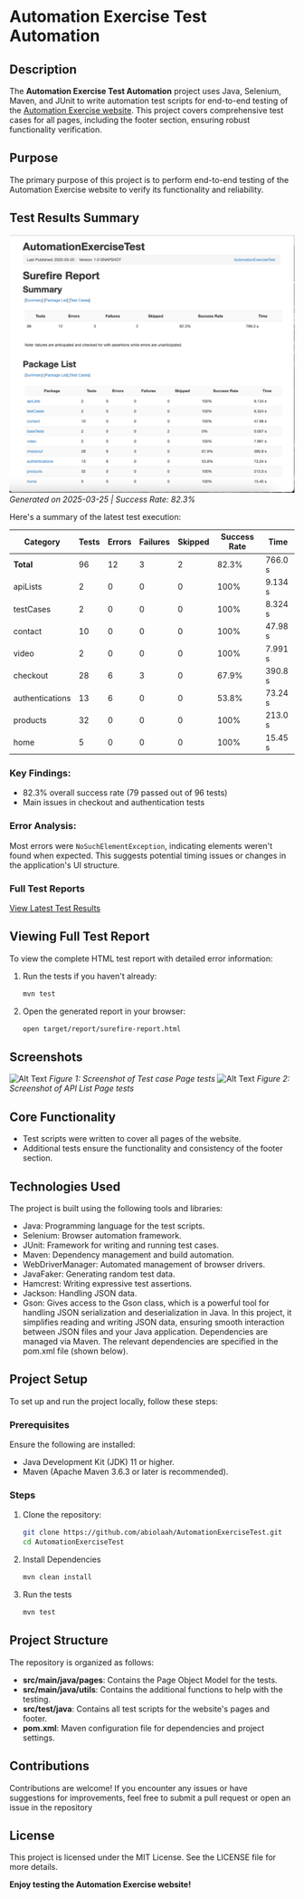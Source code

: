 # Automation Exercise Test Automation

## Description
The **Automation Exercise Test Automation** project uses Java, Selenium, Maven, and JUnit to write automation test scripts for end-to-end testing of the [Automation Exercise website](https://automationexercise.com/). This project covers comprehensive test cases for all pages, including the footer section, ensuring robust functionality verification.

## Purpose
The primary purpose of this project is to perform end-to-end testing of the Automation Exercise website to verify its functionality and reliability.

## Test Results Summary
![Surefire Test Report](src/main/resources/screenshots/surefire-report.png)
*Generated on 2025-03-25 | Success Rate: 82.3%*

Here's a summary of the latest test execution:

| Category         | Tests | Errors | Failures | Skipped | Success Rate | Time     |
|------------------|-------|--------|----------|---------|--------------|----------|
| **Total**        | 96    | 12     | 3        | 2       | 82.3%        | 766.0 s  |
| apiLists         | 2     | 0      | 0        | 0       | 100%         | 9.134 s  |
| testCases        | 2     | 0      | 0        | 0       | 100%         | 8.324 s  |
| contact          | 10    | 0      | 0        | 0       | 100%         | 47.98 s  |
| video            | 2     | 0      | 0        | 0       | 100%         | 7.991 s  |
| checkout         | 28    | 6      | 3        | 0       | 67.9%        | 390.8 s  |
| authentications  | 13    | 6      | 0        | 0       | 53.8%        | 73.24 s  |
| products         | 32    | 0      | 0        | 0       | 100%         | 213.0 s  |
| home             | 5     | 0      | 0        | 0       | 100%         | 15.45 s  |

### Key Findings:
- 82.3% overall success rate (79 passed out of 96 tests)
- Main issues in checkout and authentication tests

### Error Analysis:
Most errors were `NoSuchElementException`, indicating elements weren't found when expected. This suggests potential timing issues or changes in the application's UI structure.

### Full Test Reports
[View Latest Test Results](https://abiolaah.github.io/AutomationExerciseTest/)

## Viewing Full Test Report
To view the complete HTML test report with detailed error information:

1. Run the tests if you haven't already:
   ```bash
   mvn test
2. Open the generated report in your browser:
      ```bash
      open target/report/surefire-report.html

## Screenshots
![Alt Text](src/main/resources/screenshot/Confirm%20All%20Test%20Case%20Title_20250324_201808.png)
*Figure 1: Screenshot of Test case Page tests*
![Alt Text](src/main/resources/screenshot/Confirm%20API%20List%20Page%20Header%20Text_20250324_201803.png)
*Figure 2: Screenshot of API List Page tests*

## Core Functionality
- Test scripts were written to cover all pages of the website. 
- Additional tests ensure the functionality and consistency of the footer section.

## Technologies Used
The project is built using the following tools and libraries:
- Java: Programming language for the test scripts. 
- Selenium: Browser automation framework. 
- JUnit: Framework for writing and running test cases. 
- Maven: Dependency management and build automation. 
- WebDriverManager: Automated management of browser drivers. 
- JavaFaker: Generating random test data. 
- Hamcrest: Writing expressive test assertions. 
- Jackson: Handling JSON data. 
- Gson: Gives access to the Gson class, which is a powerful tool for handling JSON serialization and deserialization in Java. In this project, it simplifies reading and writing JSON data, ensuring smooth interaction between JSON files and your Java application.
Dependencies are managed via Maven. The relevant dependencies are specified in the pom.xml file (shown below).

## Project Setup
To set up and run the project locally, follow these steps:

### Prerequisites
Ensure the following are installed:
- Java Development Kit (JDK) 11 or higher.
- Maven (Apache Maven 3.6.3 or later is recommended).

### Steps
1. Clone the repository:
   ```bash
   git clone https://github.com/abiolaah/AutomationExerciseTest.git
   cd AutomationExerciseTest
2. Install Dependencies
    ```bash
   mvn clean install
3. Run the tests
   ```bash
   mvn test

## Project Structure
The repository is organized as follows:
- **src/main/java/pages**: Contains the Page Object Model for the tests.
- **src/main/java/utils**: Contains the additional functions to help with the testing.
- **src/test/java**: Contains all test scripts for the website's pages and footer.
- **pom.xml**: Maven configuration file for dependencies and project settings.

## Contributions
Contributions are welcome! If you encounter any issues or have suggestions for improvements, feel free to submit a pull request or open an issue in the repository

## License
This project is licensed under the MIT License. See the LICENSE file for more details.


**Enjoy testing the Automation Exercise website!**